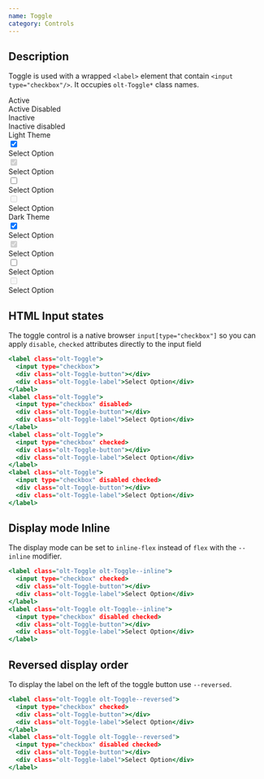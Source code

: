 ```yaml
---
name: Toggle
category: Controls
---
```


## Description

Toggle is used with a wrapped `<label>` element that contain
`<input type="checkbox"/>`. It occupies `olt-Toggle*` class names.

<div class="olt-Grid olt-u-marginTop4 olt-u-marginBottom6">
   <div class="olt-Grid-item olt-Grid-item--3">
     <div class="demo-spacer-small"></div>
     <div>
       <div class="demo-label">
         Active
       </div>
       <div class="demo-label">
         Active Disabled
       </div>
       <div class="demo-label">
         Inactive
       </div>
       <div class="demo-label">
         Inactive disabled
       </div>
     </div>
   </div>
   <div class="olt-Grid-item olt-Grid-item--7">
     <div class="olt-Grid">
       <div class="olt-Grid-item olt-Grid-item--4">
         <div class="demo-title">Light Theme</div>
         <div class="demo-subtitle-small"></div>
         <div class="olt-Card">
           <div class="olt-Card-content">
             <div class="demo-content">
              <label class="olt-Toggle">
                <input type="checkbox" checked>
                <div class="olt-Toggle-button"></div>
                <div class="olt-Toggle-label">Select Option</div>
              </label>
             </div>
             <div class="demo-content">
               <label class="olt-Toggle">
                <input type="checkbox" disabled checked>
                <div class="olt-Toggle-button"></div>
                <div class="olt-Toggle-label">Select Option</div>
              </label>
             </div>
             <div class="demo-content">
               <label class="olt-Toggle olt-Toggle--secondary">
                <input type="checkbox">
                <div class="olt-Toggle-button"></div>
                <div class="olt-Toggle-label">Select Option</div>
              </label>
             </div>
             <div class="demo-content">
               <label class="olt-Toggle olt-Toggle--secondary">
                <input type="checkbox" disabled>
                <div class="olt-Toggle-button"></div>
                <div class="olt-Toggle-label">Select Option</div>
              </label>
             </div>
           </div>
         </div>
       </div>
       <div class="olt-Grid-item olt-Grid-item--4">
         <div class="demo-title">Dark Theme</div>
         <div class="demo-subtitle-small"></div>
         <div class="olt-Card olt-Card--dark olt-Theme-dark">
           <div class="olt-Card-content">
             <div class="demo-content">
              <label class="olt-Toggle">
                <input type="checkbox" checked>
                <div class="olt-Toggle-button"></div>
                <div class="olt-Toggle-label">Select Option</div>
              </label>
             </div>
             <div class="demo-content">
               <label class="olt-Toggle">
                <input type="checkbox" disabled checked>
                <div class="olt-Toggle-button"></div>
                <div class="olt-Toggle-label">Select Option</div>
              </label>
             </div>
             <div class="demo-content">
               <label class="olt-Toggle olt-Toggle--secondary">
                <input type="checkbox">
                <div class="olt-Toggle-button"></div>
                <div class="olt-Toggle-label">Select Option</div>
              </label>
             </div>
             <div class="demo-content">
               <label class="olt-Toggle olt-Toggle--secondary">
                <input type="checkbox" disabled>
                <div class="olt-Toggle-button"></div>
                <div class="olt-Toggle-label">Select Option</div>
              </label>
             </div>
           </div>
         </div>
       </div>
     </div>
   </div>
 </div>

## HTML Input states

The toggle control is a native browser `input[type="checkbox"]` so you can
apply `disable`, `checked` attributes directly to the input field

```states.html
<label class="olt-Toggle">
  <input type="checkbox">
  <div class="olt-Toggle-button"></div>
  <div class="olt-Toggle-label">Select Option</div>
</label>
<label class="olt-Toggle">
  <input type="checkbox" disabled>
  <div class="olt-Toggle-button"></div>
  <div class="olt-Toggle-label">Select Option</div>
</label>
<label class="olt-Toggle">
  <input type="checkbox" checked>
  <div class="olt-Toggle-button"></div>
  <div class="olt-Toggle-label">Select Option</div>
</label>
<label class="olt-Toggle">
  <input type="checkbox" disabled checked>
  <div class="olt-Toggle-button"></div>
  <div class="olt-Toggle-label">Select Option</div>
</label>
```

## Display mode Inline

The display mode can be set to `inline-flex` instead of `flex` with the `--inline` modifier.

```inline.html
<label class="olt-Toggle olt-Toggle--inline">
  <input type="checkbox" checked>
  <div class="olt-Toggle-button"></div>
  <div class="olt-Toggle-label">Select Option</div>
</label>
<label class="olt-Toggle olt-Toggle--inline">
  <input type="checkbox" disabled checked>
  <div class="olt-Toggle-button"></div>
  <div class="olt-Toggle-label">Select Option</div>
</label>
```

## Reversed display order

To display the label on the left of the toggle button use `--reversed`.

```reverse.html
<label class="olt-Toggle olt-Toggle--reversed">
  <input type="checkbox" checked>
  <div class="olt-Toggle-button"></div>
  <div class="olt-Toggle-label">Select Option</div>
</label>
<label class="olt-Toggle olt-Toggle--reversed">
  <input type="checkbox" disabled checked>
  <div class="olt-Toggle-button"></div>
  <div class="olt-Toggle-label">Select Option</div>
</label>
```